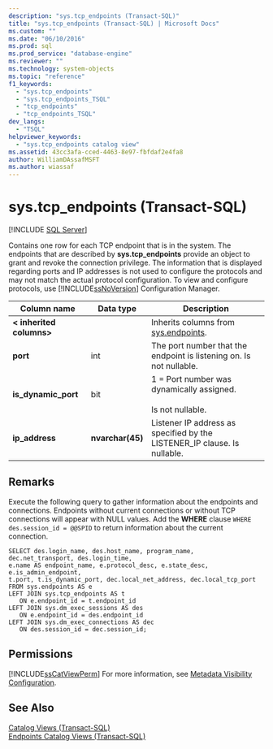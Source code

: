 ```yaml
---
description: "sys.tcp_endpoints (Transact-SQL)"
title: "sys.tcp_endpoints (Transact-SQL) | Microsoft Docs"
ms.custom: ""
ms.date: "06/10/2016"
ms.prod: sql
ms.prod_service: "database-engine"
ms.reviewer: ""
ms.technology: system-objects
ms.topic: "reference"
f1_keywords: 
  - "sys.tcp_endpoints"
  - "sys.tcp_endpoints_TSQL"
  - "tcp_endpoints"
  - "tcp_endpoints_TSQL"
dev_langs: 
  - "TSQL"
helpviewer_keywords: 
  - "sys.tcp_endpoints catalog view"
ms.assetid: 43cc3afa-cced-4463-8e97-fbfdaf2e4fa8
author: WilliamDAssafMSFT
ms.author: wiassaf
---
```

# sys.tcp_endpoints (Transact-SQL)
[!INCLUDE [SQL Server](../../includes/applies-to-version/sqlserver.md)]

  Contains one row for each TCP endpoint that is in the system. The endpoints that are described by **sys.tcp_endpoints** provide an object to grant and revoke the connection privilege. The information that is displayed regarding ports and IP addresses is not used to configure the protocols and may not match the actual protocol configuration. To view and configure protocols, use [!INCLUDE[ssNoVersion](../../includes/ssnoversion-md.md)] Configuration Manager.  
  
  
|Column name|Data type|Description|  
|-----------------|---------------|-----------------|  
|**< inherited columns>**||Inherits columns from [sys.endpoints](../../relational-databases/system-catalog-views/sys-endpoints-transact-sql.md).|  
|**port**|int|The port number that the endpoint is listening on. Is not nullable.|  
|**is_dynamic_port**|bit|1 = Port number was dynamically assigned.<br /><br /> Is not nullable.|  
|**ip_address**|**nvarchar(45)**|Listener IP address as specified by the LISTENER_IP clause. Is nullable.|  
  
## Remarks  
 Execute the following query to gather information about the endpoints and connections. Endpoints without current connections or without TCP connections will appear with NULL values. Add the **WHERE** clause `WHERE des.session_id = @@SPID` to return information about the current connection.  
  
```  
SELECT des.login_name, des.host_name, program_name,  dec.net_transport, des.login_time,   
e.name AS endpoint_name, e.protocol_desc, e.state_desc, e.is_admin_endpoint,   
t.port, t.is_dynamic_port, dec.local_net_address, dec.local_tcp_port   
FROM sys.endpoints AS e  
LEFT JOIN sys.tcp_endpoints AS t  
   ON e.endpoint_id = t.endpoint_id  
LEFT JOIN sys.dm_exec_sessions AS des  
   ON e.endpoint_id = des.endpoint_id  
LEFT JOIN sys.dm_exec_connections AS dec  
   ON des.session_id = dec.session_id;  
```  
  
## Permissions  
 [!INCLUDE[ssCatViewPerm](../../includes/sscatviewperm-md.md)] For more information, see [Metadata Visibility Configuration](../../relational-databases/security/metadata-visibility-configuration.md).  
  
## See Also  
 [Catalog Views &#40;Transact-SQL&#41;](../../relational-databases/system-catalog-views/catalog-views-transact-sql.md)   
 [Endpoints Catalog Views &#40;Transact-SQL&#41;](../../relational-databases/system-catalog-views/endpoints-catalog-views-transact-sql.md)  
  
  
